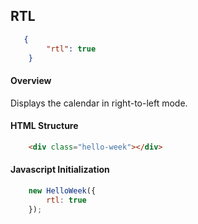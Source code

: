 ## RTL

```json
   {
        "rtl": true
    }
```

#### Overview
Displays the calendar in right-to-left mode.

#### HTML Structure
```html
    <div class="hello-week"></div>
```

#### Javascript Initialization
```js
    new HelloWeek({
        rtl: true
    });
```

